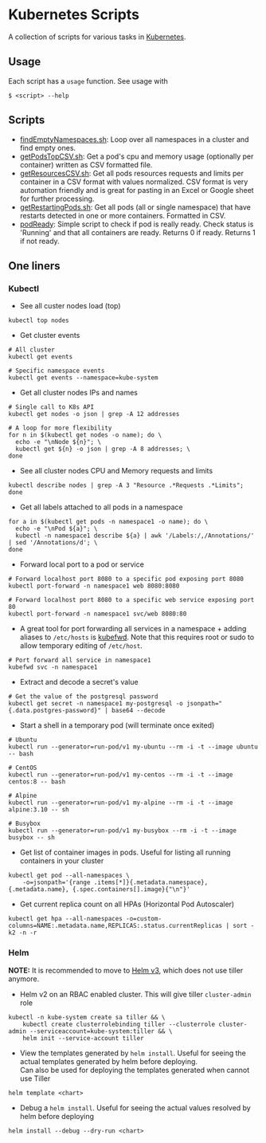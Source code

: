 # Kubernetes Scripts
A collection of scripts for various tasks in [Kubernetes](https://kubernetes.io/).

## Usage
Each script has a `usage` function. See usage with
```shell script
$ <script> --help
```

## Scripts
* [findEmptyNamespaces.sh](findEmptyNamespaces.sh): Loop over all namespaces in a cluster and find empty ones.
* [getPodsTopCSV.sh](getPodsTopCSV.sh): Get a pod's cpu and memory usage (optionally per container) written as CSV formatted file.
* [getResourcesCSV.sh](getResourcesCSV.sh): Get all pods resources requests and limits per container in a CSV format with values normalized. 
CSV format is very automation friendly and is great for pasting in an Excel or Google sheet for further processing.
* [getRestartingPods.sh](getRestartingPods.sh): Get all pods (all or single namespace) that have restarts detected in one or more containers. Formatted in CSV.
* [podReady](podReady.sh): Simple script to check if pod is really ready. Check status is 'Running' and that all containers are ready.
Returns 0 if ready. Returns 1 if not ready.

## One liners
### Kubectl
* See all custer nodes load (top)
```shell script
kubectl top nodes
```

* Get cluster events
```shell script
# All cluster
kubectl get events

# Specific namespace events
kubectl get events --namespace=kube-system
```

* Get all cluster nodes IPs and names
```shell script
# Single call to K8s API
kubectl get nodes -o json | grep -A 12 addresses

# A loop for more flexibility
for n in $(kubectl get nodes -o name); do \
  echo -e "\nNode ${n}"; \
  kubectl get ${n} -o json | grep -A 8 addresses; \
done
```

* See all cluster nodes CPU and Memory requests and limits
```shell script
kubectl describe nodes | grep -A 3 "Resource .*Requests .*Limits"; done
``` 

* Get all labels attached to all pods in a namespace
```shell script
for a in $(kubectl get pods -n namespace1 -o name); do \
  echo -e "\nPod ${a}"; \
  kubectl -n namespace1 describe ${a} | awk '/Labels:/,/Annotations/' | sed '/Annotations/d'; \
done
```

* Forward local port to a pod or service
```shell script
# Forward localhost port 8080 to a specific pod exposing port 8080
kubectl port-forward -n namespace1 web 8080:8080

# Forward localhost port 8080 to a specific web service exposing port 80
kubectl port-forward -n namespace1 svc/web 8080:80
```

* A great tool for port forwarding all services in a namespace + adding aliases to `/etc/hosts` is [kubefwd](https://github.com/txn2/kubefwd).
Note that this requires root or sudo to allow temporary editing of `/etc/host`.
```shell script
# Port forward all service in namespace1
kubefwd svc -n namespace1
```

* Extract and decode a secret's value
```shell script
# Get the value of the postgresql password
kubectl get secret -n namespace1 my-postgresql -o jsonpath="{.data.postgres-password}" | base64 --decode
```

* Start a shell in a temporary pod (will terminate once exited)
```shell script
# Ubuntu
kubectl run --generator=run-pod/v1 my-ubuntu --rm -i -t --image ubuntu -- bash

# CentOS
kubectl run --generator=run-pod/v1 my-centos --rm -i -t --image centos:8 -- bash

# Alpine
kubectl run --generator=run-pod/v1 my-alpine --rm -i -t --image alpine:3.10 -- sh

# Busybox
kubectl run --generator=run-pod/v1 my-busybox --rm -i -t --image busybox -- sh
```

* Get list of container images in pods. Useful for listing all running containers in your cluster
```shell script
kubectl get pod --all-namespaces \
    -o=jsonpath='{range .items[*]}{.metadata.namespace}, {.metadata.name}, {.spec.containers[].image}{"\n"}'
```

* Get current replica count on all HPAs (Horizontal Pod Autoscaler)
```shell script
kubectl get hpa --all-namespaces -o=custom-columns=NAME:.metadata.name,REPLICAS:.status.currentReplicas | sort -k2 -n -r
```

### Helm
**NOTE:** It is recommended to move to [Helm v3](https://helm.sh/docs/), which does not use tiller anymore.

* Helm v2 on an RBAC enabled cluster. This will give tiller `cluster-admin` role
```shell script
kubectl -n kube-system create sa tiller && \
    kubectl create clusterrolebinding tiller --clusterrole cluster-admin --serviceaccount=kube-system:tiller && \
    helm init --service-account tiller
```

* View the templates generated by `helm install`. Useful for seeing the actual templates generated by helm before deploying.<br>
Can also be used for deploying the templates generated when cannot use Tiller
```shell script
helm template <chart>
```

* Debug a `helm install`. Useful for seeing the actual values resolved by helm before deploying
```shell script
helm install --debug --dry-run <chart>
```
